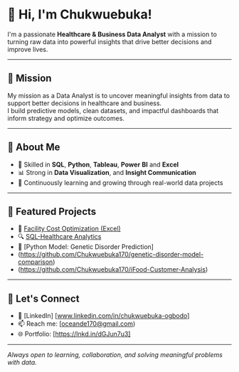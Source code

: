 # 👋 Hi, I'm Chukwuebuka!

I'm a passionate **Healthcare & Business Data Analyst** with a mission to turning raw data into powerful insights that drive better decisions and improve lives.

---

## 🎯 Mission

My mission as a Data Analyst is to uncover meaningful insights from data to support better decisions in healthcare and business.  
I build predictive models, clean datasets, and impactful dashboards that inform strategy and optimize outcomes.

---

## 📌 About Me

- 🧠 Skilled in **SQL**, **Python**, **Tableau**, **Power** **BI** and **Excel**
- 📊 Strong in **Data Visualization**, and **Insight Communication**
- 🚀 Continuously learning and growing through real-world data projects

---

## 🚀 Featured Projects


- 🧮 [Facility Cost Optimization (Excel)](https://github.com/your-username/facility-optimization-excel)
- 🔍 [SQL-Healthcare Analytics](https://github.com/Chukwuebuka170/Faith-Hospital-Healthcare-Analysis)
- 🐍 [Python Model: Genetic Disorder Prediction]
- (https://github.com/Chukwuebuka170/genetic-disorder-model-comparison)
- (https://github.com/Chukwuebuka170/iFood-Customer-Analysis)



---

## 🤝 Let's Connect

- 💼 [LinkedIn] [www.linkedin.com/in/chukwuebuka-ogbodo]
- 📫 Reach me: [oceande170@gmail.com)
- 🌐 Portfolio:  [https://lnkd.in/dGJun7u3]

---

*Always open to learning, collaboration, and solving meaningful problems with data.*
